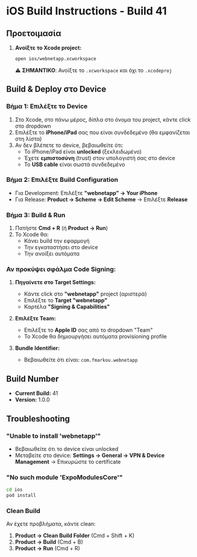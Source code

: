 # iOS Build Instructions - Build 41

## Προετοιμασία

1. **Ανοίξτε το Xcode project:**
   ```bash
   open ios/webnetapp.xcworkspace
   ```
   ⚠️ **ΣΗΜΑΝΤΙΚΟ**: Ανοίξτε το `.xcworkspace` και όχι το `.xcodeproj`

## Build & Deploy στο Device

### Βήμα 1: Επιλέξτε το Device
1. Στο Xcode, στο πάνω μέρος, δίπλα στο όνομα του project, κάντε click στο dropdown
2. Επιλέξτε το **iPhone/iPad** σας που είναι συνδεδεμένο (θα εμφανίζεται στη λίστα)
3. Αν δεν βλέπετε το device, βεβαιωθείτε ότι:
   - Το iPhone/iPad είναι **unlocked** (ξεκλειδωμένο)
   - Έχετε **εμπιστοσύνη** (trust) στον υπολογιστή σας στο device
   - Το **USB cable** είναι σωστά συνδεδεμένο

### Βήμα 2: Επιλέξτε Build Configuration
- Για Development: Επιλέξτε **"webnetapp" → Your iPhone**
- Για Release: **Product → Scheme → Edit Scheme** → Επιλέξτε **Release**

### Βήμα 3: Build & Run
1. Πατήστε **Cmd + R** (ή **Product → Run**)
2. Το Xcode θα:
   - Κάνει build την εφαρμογή
   - Την εγκαταστήσει στο device
   - Την ανοίξει αυτόματα

### Αν προκύψει σφάλμα Code Signing:

1. **Πηγαίνετε στο Target Settings:**
   - Κάντε click στο **"webnetapp"** project (αριστερά)
   - Επιλέξτε το **Target "webnetapp"**
   - Καρτέλα **"Signing & Capabilities"**

2. **Επιλέξτε Team:**
   - Επιλέξτε το **Apple ID** σας από το dropdown "Team"
   - Το Xcode θα δημιουργήσει αυτόματα provisioning profile

3. **Bundle Identifier:**
   - Βεβαιωθείτε ότι είναι: `com.fmarkou.webnetapp`

## Build Number

- **Current Build:** 41
- **Version:** 1.0.0

## Troubleshooting

### "Unable to install 'webnetapp'"
- Βεβαιωθείτε ότι το device είναι unlocked
- Μεταβείτε στο device: **Settings → General → VPN & Device Management** → Επικυρώστε το certificate

### "No such module 'ExpoModulesCore'"
```bash
cd ios
pod install
```

### Clean Build
Αν έχετε προβλήματα, κάντε clean:
1. **Product → Clean Build Folder** (Cmd + Shift + K)
2. **Product → Build** (Cmd + B)
3. **Product → Run** (Cmd + R)

